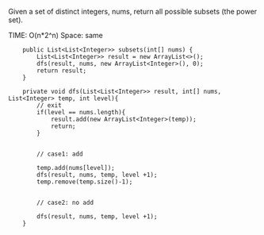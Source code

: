 Given a set of distinct integers, nums, return all possible subsets (the power set).


TIME: O(n\*2^n)
Space: same

```
    public List<List<Integer>> subsets(int[] nums) {
        List<List<Integer>> result = new ArrayList<>();
        dfs(result, nums, new ArrayList<Integer>(), 0);
        return result;
    }

    private void dfs(List<List<Integer>> result, int[] nums, List<Integer> temp, int level){
    	// exit
    	if(level == nums.length){
    		result.add(new ArrayList<Integer>(temp));
    		return;
    	}


    	// case1: add 

    	temp.add(nums[level]);
    	dfs(result, nums, temp, level +1);
    	temp.remove(temp.size()-1);


    	// case2: no add

    	dfs(result, nums, temp, level +1);
    }